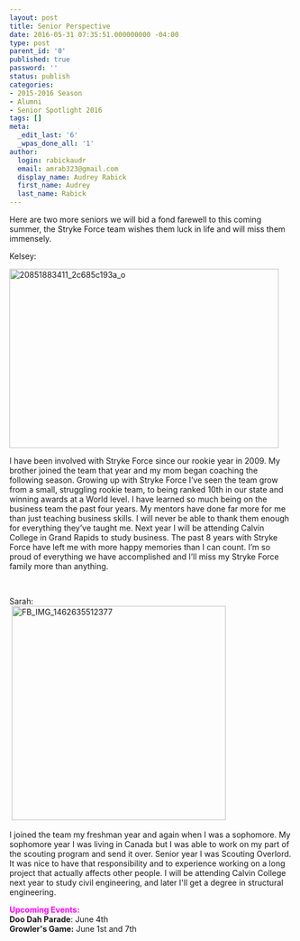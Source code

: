 ```yaml
---
layout: post
title: Senior Perspective
date: 2016-05-31 07:35:51.000000000 -04:00
type: post
parent_id: '0'
published: true
password: ''
status: publish
categories:
- 2015-2016 Season
- Alumni
- Senior Spotlight 2016
tags: []
meta:
  _edit_last: '6'
  _wpas_done_all: '1'
author:
  login: rabickaudr
  email: amrab323@gmail.com
  display_name: Audrey Rabick
  first_name: Audrey
  last_name: Rabick
---
```

<p>Here are two more seniors we will bid a fond farewell to this coming summer, the Stryke Force team wishes them luck in life and will miss them immensely.</p>
<p>Kelsey:</p>
<p><a href="http://strykeforce.org/wp-content/uploads/2016/05/20851883411_2c685c193a_o.jpg" target="_blank" data-saferedirecturl="https://www.google.com/url?hl=en&amp;q=http://strykeforce.org/wp-content/uploads/2016/05/20851883411_2c685c193a_o.jpg&amp;source=gmail&amp;ust=1464740006773000&amp;usg=AFQjCNFQ_ZZmuNKKJr5_NSM3X-LlM4gsPg"><img class="CToWUd aligncenter" src="{{ site.baseurl }}/assets/images/20851883411_2c685c193a_o.jpg" alt="20851883411_2c685c193a_o" width="478" height="318" /></a></p>
<p>I have been involved with Stryke Force since our rookie year in 2009. My brother joined the team that year and my mom began coaching the following season. Growing up with Stryke Force I’ve seen the team grow from a small, struggling rookie team, to being ranked 10th in our state and winning awards at a World level. I have learned so much being on the business team the past four years. My mentors have done far more for me than just teaching business skills. I will never be able to thank them enough for everything they’ve taught me. Next year I will be attending Calvin College in Grand Rapids to study business. The past 8 years with Stryke Force have left me with more happy memories than I can count. I’m so proud of everything we have accomplished and I’ll miss my Stryke Force family more than anything.</p>
<p>&nbsp;</p>
<div dir="ltr">Sarah:</div>
<div dir="ltr"> <a href="http://strykeforce.org/wp-content/uploads/2016/05/FB_IMG_1462635512377.jpg" target="_blank" data-saferedirecturl="https://www.google.com/url?hl=en&amp;q=http://strykeforce.org/wp-content/uploads/2016/05/FB_IMG_1462635512377.jpg&amp;source=gmail&amp;ust=1464740006773000&amp;usg=AFQjCNGEzpn1zYsXm_E_8b9wjcISgu_7HA"><img class="CToWUd aligncenter" src="{{ site.baseurl }}/assets/images/FB_IMG_1462635512377.jpg" alt="FB_IMG_1462635512377" width="380" height="380" /></a></div>
<p dir="ltr">
<p dir="ltr">I joined the team my freshman year and again when I was a sophomore. My sophomore year I was living in Canada but I was able to work on my part of the scouting program and send it over. Senior year I was Scouting Overlord. It was nice to have that responsibility and to experience working on a long project that actually affects other people. I will be attending Calvin College next year to study civil engineering, and later I'll get a degree in structural engineering.</p>
<div dir="ltr"></div>
<div dir="ltr"></div>
<div dir="ltr"><span style="color: #ff00ff;"><strong>Upcoming Events:</strong></span></div>
<div dir="ltr"><strong>Doo Dah Parade</strong>: June 4th</div>
<div dir="ltr"><strong>Growler's Game:</strong> June 1st and 7th</div>
<div dir="ltr"></div>
